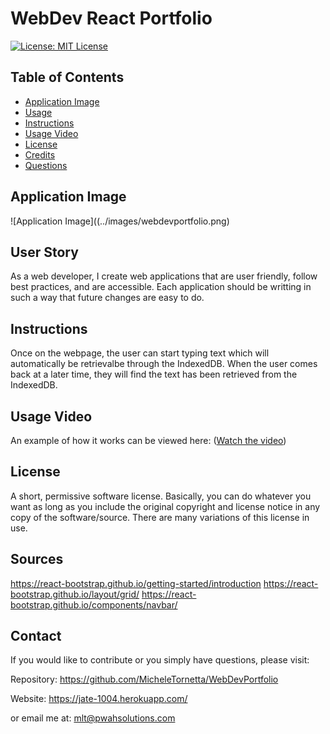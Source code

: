 # WebDev React Portfolio

[![License: MIT License](https://img.shields.io/badge/License-MIT-yellow.svg)](https://opensource.org/licenses/MIT)

## Table of Contents 
- [Application Image](#application-image)
- [Usage](#User-Story)
- [Instructions](#instructions--usage)
- [Usage Video](#usage-video)
- [License](#license)
- [Credits](#credits)
- [Questions](#questions)

## Application Image 
![Application Image]((../images/webdevportfolio.png)

## User Story

As a web developer, I create web applications that are user friendly, follow best practices, and are accessible.  Each application should be writting in such a way that future changes are easy to do. 

## Instructions
Once on the webpage, the user can start typing text which will automatically be retrievalbe through the IndexedDB. When the user comes back at a later time, they will find the text has been retrieved from the IndexedDB.  

## Usage Video
An example of how it works can be viewed here: 
([Watch the video](https://www.youtube.com/watch?v=iwiL00lqOC4))

## License 
A short, permissive software license. Basically, you can do whatever you want as long as you include the original copyright and license notice in any copy of the software/source.  There are many variations of this license in use.

## Sources

https://react-bootstrap.github.io/getting-started/introduction
https://react-bootstrap.github.io/layout/grid/
https://react-bootstrap.github.io/components/navbar/
## Contact
If you would like to contribute or you simply have questions, please visit: 

Repository: https://github.com/MicheleTornetta/WebDevPortfolio

Website: https://jate-1004.herokuapp.com/

or email me at:
mlt@pwahsolutions.com